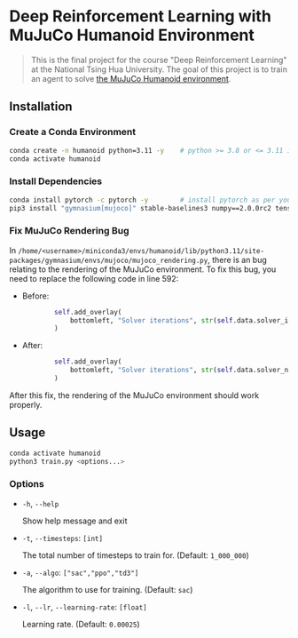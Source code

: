 # Deep Reinforcement Learning with MuJuCo Humanoid Environment

> This is the final project for the course "Deep Reinforcement Learning" at the National Tsing Hua University.
> The goal of this project is to train an agent to solve [the MuJuCo Humanoid environment](https://gymnasium.farama.org/main/environments/mujoco/humanoid/).

## Installation

### Create a Conda Environment

```bash
conda create -n humanoid python=3.11 -y    # python >= 3.8 or <= 3.11 is required
conda activate humanoid
```

### Install Dependencies

```bash
conda install pytorch -c pytorch -y        # install pytorch as per your operating system
pip3 install "gymnasium[mujoco]" stable-baselines3 numpy==2.0.0rc2 tensorboard
```

### Fix MuJuCo Rendering Bug

In `/home/<username>/miniconda3/envs/humanoid/lib/python3.11/site-packages/gymnasium/envs/mujoco/mujoco_rendering.py`, there is an bug relating to the rendering of the MuJuCo environment.
To fix this bug, you need to replace the following code in line 592:

- Before:
    ```python
            self.add_overlay(
                bottomleft, "Solver iterations", str(self.data.solver_iter + 1)
            )
    ```

- After:
    ```python
            self.add_overlay(
                bottomleft, "Solver iterations", str(self.data.solver_niter + 1)
            )
    ```

After this fix, the rendering of the MuJuCo environment should work properly.

## Usage

```bash
conda activate humanoid
python3 train.py <options...>
```

### Options

- `-h`, `--help`

    Show help message and exit

- `-t`, `--timesteps`: `[int]`
                    
    The total number of timesteps to train for. (Default: `1_000_000`)

- `-a`, `--algo`: `["sac","ppo","td3"]`

    The algorithm to use for training. (Default: `sac`)

- `-l`, `--lr`, `--learning-rate`: `[float]`

    Learning rate. (Default: `0.00025`)
